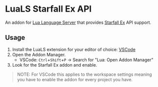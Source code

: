 # LuaLS Starfall Ex API

An addon for [Lua Language Server](https://luals.github.io) that provides [Starfall Ex](https://github.com/thegrb93/StarfallEx) API support.

## Usage

1. Install the LuaLS extension for your editor of choice: [VSCode](https://marketplace.visualstudio.com/items?itemName=sumneko.lua)
2. Open the Addon Manager.
    - VSCode: `Ctrl`+`Shift`+`P` -> Search for "Lua: Open Addon Manager"
3. Look for the Starfall Ex addon and enable.

> NOTE:
> For VSCode this applies to the workspace settings meaning you have to enable the addon for every project you have.
